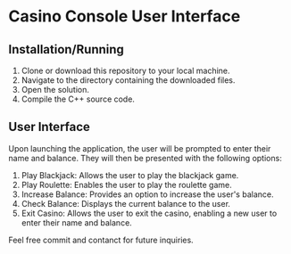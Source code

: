 <!DOCTYPE html>
<html>
<head>
  <title>Casino Application</title>
</head>
<body>
  <h1>Casino Console User Interface</h1>

  <h2>Installation/Running</h2>
  <ol>
    <li>Clone or download this repository to your local machine.</li>
    <li>Navigate to the directory containing the downloaded files.</li>
    <li>Open the solution.</li>
    <li>Compile the C++ source code.</li>
  </ol>
  
  <h2>User Interface</h2>
  <p>Upon launching the application, the user will be prompted to enter their name and balance. They will then be presented with the following options:</p>
  <ol>
    <li>Play Blackjack: Allows the user to play the blackjack game.</li>
    <li>Play Roulette: Enables the user to play the roulette game.</li>
    <li>Increase Balance: Provides an option to increase the user's balance.</li>
    <li>Check Balance: Displays the current balance to the user.</li>
    <li>Exit Casino: Allows the user to exit the casino, enabling a new user to enter their name and balance.</li>
  </ol>

  <p>Feel free commit and contanct for future inquiries.</p>
</body>
</html>

